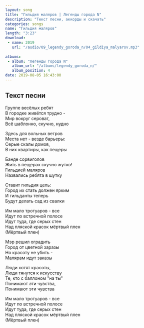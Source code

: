```yaml
---
layout: song
title: "Гильдия маляров | Легенды города N"
description: "Текст песни, аккорды и скачать"
categories: songs
name: "Гильдия маляров"
length: "3:23"
download:
 - name: 2019
   url: "/audio/09_legendy_goroda_n/04_gildiya_malyarov.mp3"
   
albums:
 - album: "Легенды города N"
   album_url: "/albums/legendy_goroda_n/"
   album_position: 4
date: 2019-08-05 16:43:00
---
```



## Текст песни  

Группе весёлых ребят  
В городке живётся трудно -  
Мир вокруг сероват,  
Всё шаблонно, скучно, нудно  

Здесь для вольных ветров  
Места нет - везде барьеры:  
Серые скалы домов,  
В них квартиры, как пещеры  

Банде сорвиголов  
Жить в пещерах скучно жутко!  
Гильдией маляров  
Назвались ребята в шутку  

Ставит гильдия цель:  
Город их стать должен ярким  
И гильданты теперь  
Будут делать сад из свалки  

Им мало тротуаров - все  
Идут по встречной полосе  
Идут туда, где серых стен  
Над пляской красок мёртвый плен  
(Мёртвый плен)  

Мэр решил оградить  
Город от цветной заразы  
Но красоту не убить -  
Малярам идут заказы  

Люди хотят красоты,  
Люди тянутся к искусству  
Те, кто с баллоном "на ты"  
Понимают эти чувства,  
Понимают эти чувства  

Им мало тротуаров - все  
Идут по встречной полосе  
Идут туда, где серых стен  
Над пляской красок мёртвый плен  
(Мёртвый плен)  
  
  